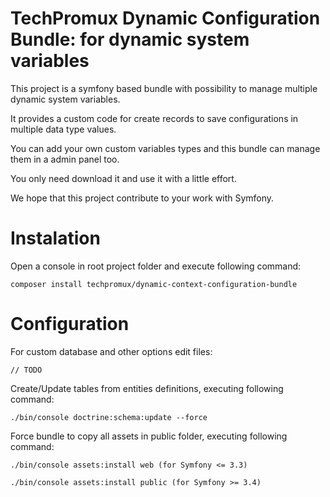 # TechPromux Dynamic Configuration Bundle: for dynamic system variables

This project is a symfony based bundle with possibility to manage multiple dynamic system variables.

It provides a custom code for create records to save configurations in multiple data type values. 

You can add your own custom variables types and this bundle can manage them in a admin panel too.  

You only need download it and use it with a little effort. 

We hope that this project contribute to your work with Symfony.

# Instalation

Open a console in root project folder and execute following command:

    composer install techpromux/dynamic-context-configuration-bundle

# Configuration

For custom database and other options edit files:

	// TODO

Create/Update tables from entities definitions, executing following command:

    ./bin/console doctrine:schema:update --force


Force bundle to copy all assets in public folder, executing following command:

    ./bin/console assets:install web (for Symfony <= 3.3)

    ./bin/console assets:install public (for Symfony >= 3.4)
